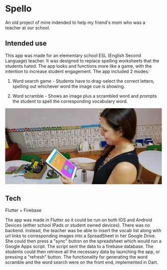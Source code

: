 # Spello

An old project of mine indended to help my friend's mom who was a teacher at our school.

## Intended use

This app was made for an elementary school ESL (English Second Language) teacher. It was designed to replace spelling worksheets that the students hated. The app looks and functions more like a game, with the intention to increase student engagement. The app included 2 modes:

1. Word search game - Students have to drag-select the correct letters, spelling out whichever word the image cue is showing.

2. Word scramble - Shows an image plus a scrambled word and prompts the student to spell the corresponding vocabulary word. 

![alt text](https://github.com/AndonisD/Spello/blob/main/images/Image%20E1_%20Client%20testing%20the%20product%20(1).jpg?raw=true)

## Tech

Flutter + Firebase

The app was made in Flutter so it could be run on both IOS and Android Devices (either school IPads or student owned devices). There was no backend. Instead, the teacher was be able to insert the vocab list along with url links to corresponding images into a SpreadSheet in her Google Drive. She could then press a "sync" button on the spreadsheet which would run a Google Apps script. The script sent the data to a firebase database. The students could then retrieve all the necessary data by launching the app, or pressing a "refresh" button. The functionality for generating the word scramble and the word search were on the front end, implemented in Dart. 


